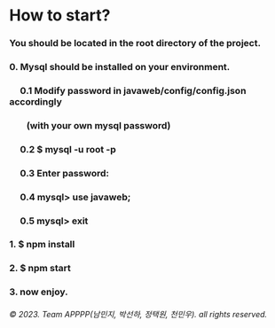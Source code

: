 # How to start?<br>
### You should be located in the root directory of the project.
### 0. Mysql should be installed on your environment.
### &nbsp;&nbsp;&nbsp;&nbsp;&nbsp;0.1 Modify password in javaweb/config/config.json accordingly
### &nbsp;&nbsp;&nbsp;&nbsp;&nbsp;&nbsp;&nbsp;&nbsp;(with your own mysql password)
### &nbsp;&nbsp;&nbsp;&nbsp;&nbsp;0.2 $ mysql -u root -p
### &nbsp;&nbsp;&nbsp;&nbsp;&nbsp;0.3 Enter password:
### &nbsp;&nbsp;&nbsp;&nbsp;&nbsp;0.4 mysql> use javaweb;
### &nbsp;&nbsp;&nbsp;&nbsp;&nbsp;0.5 mysql> exit<br>
### 1. $ npm install
### 2. $ npm start
### 3. now enjoy.<br>
###### © 2023. Team APPPP(남민지, 박선하, 정택원, 천민우). all rights reserved.
